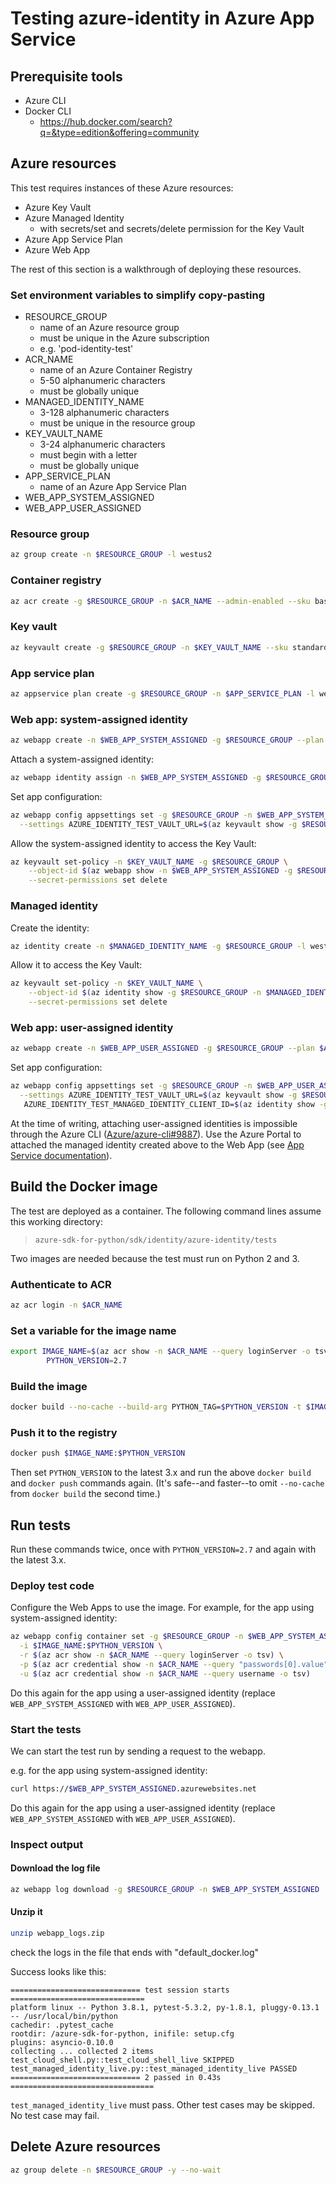 # Testing azure-identity in Azure App Service

## Prerequisite tools

- Azure CLI
- Docker CLI
  - https://hub.docker.com/search?q=&type=edition&offering=community

## Azure resources

This test requires instances of these Azure resources:

- Azure Key Vault
- Azure Managed Identity
  - with secrets/set and secrets/delete permission for the Key Vault
- Azure App Service Plan
- Azure Web App

The rest of this section is a walkthrough of deploying these resources.

### Set environment variables to simplify copy-pasting

- RESOURCE_GROUP
  - name of an Azure resource group
  - must be unique in the Azure subscription
  - e.g. 'pod-identity-test'
- ACR_NAME
  - name of an Azure Container Registry
  - 5-50 alphanumeric characters
  - must be globally unique
- MANAGED_IDENTITY_NAME
  - 3-128 alphanumeric characters
  - must be unique in the resource group
- KEY_VAULT_NAME
  - 3-24 alphanumeric characters
  - must begin with a letter
  - must be globally unique
- APP_SERVICE_PLAN
  - name of an Azure App Service Plan
- WEB_APP_SYSTEM_ASSIGNED
- WEB_APP_USER_ASSIGNED

### Resource group

```sh
az group create -n $RESOURCE_GROUP -l westus2
```

### Container registry

```sh
az acr create -g $RESOURCE_GROUP -n $ACR_NAME --admin-enabled --sku basic
```

### Key vault

```sh
az keyvault create -g $RESOURCE_GROUP -n $KEY_VAULT_NAME --sku standard
```

### App service plan

```sh
az appservice plan create -g $RESOURCE_GROUP -n $APP_SERVICE_PLAN -l westus2 --sku B1 --is-linux
```

### Web app: system-assigned identity

```sh
az webapp create -n $WEB_APP_SYSTEM_ASSIGNED -g $RESOURCE_GROUP --plan $APP_SERVICE_PLAN --runtime "python|3.6"
```

Attach a system-assigned identity:

```sh
az webapp identity assign -n $WEB_APP_SYSTEM_ASSIGNED -g $RESOURCE_GROUP
```

Set app configuration:

```sh
az webapp config appsettings set -g $RESOURCE_GROUP -n $WEB_APP_SYSTEM_ASSIGNED \
  --settings AZURE_IDENTITY_TEST_VAULT_URL=$(az keyvault show -g $RESOURCE_GROUP -n $KEY_VAULT_NAME --query properties.vaultUri -o tsv)
```

Allow the system-assigned identity to access the Key Vault:

```sh
az keyvault set-policy -n $KEY_VAULT_NAME -g $RESOURCE_GROUP \
    --object-id $(az webapp show -n $WEB_APP_SYSTEM_ASSIGNED -g $RESOURCE_GROUP --query identity.principalId -o tsv) \
    --secret-permissions set delete
```

### Managed identity
Create the identity:

```sh
az identity create -n $MANAGED_IDENTITY_NAME -g $RESOURCE_GROUP -l westus2
```

Allow it to access the Key Vault:

```sh
az keyvault set-policy -n $KEY_VAULT_NAME \
    --object-id $(az identity show -g $RESOURCE_GROUP -n $MANAGED_IDENTITY_NAME --query principalId -o tsv) \
    --secret-permissions set delete
```

### Web app: user-assigned identity

```sh
az webapp create -n $WEB_APP_USER_ASSIGNED -g $RESOURCE_GROUP --plan $APP_SERVICE_PLAN --runtime "python|3.6"
```

Set app configuration:

```sh
az webapp config appsettings set -g $RESOURCE_GROUP -n $WEB_APP_USER_ASSIGNED \
  --settings AZURE_IDENTITY_TEST_VAULT_URL=$(az keyvault show -g $RESOURCE_GROUP -n $KEY_VAULT_NAME --query properties.vaultUri -o tsv) \
   AZURE_IDENTITY_TEST_MANAGED_IDENTITY_CLIENT_ID=$(az identity show -g $RESOURCE_GROUP -n $MANAGED_IDENTITY_NAME -o tsv --query clientId)
```

At the time of writing, attaching user-assigned identities is impossible through the Azure CLI
([Azure/azure-cli#9887](https://github.com/Azure/azure-cli/issues/9887)).
Use the Azure Portal to attached the managed identity created above to the Web App (see
[App Service documentation](https://docs.microsoft.com/en-us/azure/app-service/overview-managed-identity?tabs=dotnet#adding-a-user-assigned-identity)).

## Build the Docker image

The test are deployed as a container. The following command lines assume this working directory:
> `azure-sdk-for-python/sdk/identity/azure-identity/tests`

Two images are needed because the test must run on Python 2 and 3.

### Authenticate to ACR

```sh
az acr login -n $ACR_NAME
```

### Set a variable for the image name

```sh
export IMAGE_NAME=$(az acr show -n $ACR_NAME --query loginServer -o tsv)/webapp-managed-id-test  \
        PYTHON_VERSION=2.7 
```

### Build the image

```sh
docker build --no-cache --build-arg PYTHON_TAG=$PYTHON_VERSION -t $IMAGE_NAME:$PYTHON_VERSION ./managed-identity-live
```

### Push it to the registry

```sh
docker push $IMAGE_NAME:$PYTHON_VERSION
```

Then set `PYTHON_VERSION` to the latest 3.x and run the above `docker build`
and `docker push` commands again. (It's safe--and faster--to omit
`--no-cache` from `docker build` the second time.)

## Run tests

Run these commands twice, once with `PYTHON_VERSION=2.7` and again with the latest 3.x.

### Deploy test code

Configure the Web Apps to use the image. For example, for the app using system-assigned identity:

```sh
az webapp config container set -g $RESOURCE_GROUP -n $WEB_APP_SYSTEM_ASSIGNED \
  -i $IMAGE_NAME:$PYTHON_VERSION \
  -r $(az acr show -n $ACR_NAME --query loginServer -o tsv) \
  -p $(az acr credential show -n $ACR_NAME --query "passwords[0].value" -o tsv) \
  -u $(az acr credential show -n $ACR_NAME --query username -o tsv)
```

Do this again for the app using a user-assigned identity (replace `WEB_APP_SYSTEM_ASSIGNED` with `WEB_APP_USER_ASSIGNED`).

### Start the tests

We can start the test run by sending a request to the webapp.

e.g. for the app using system-assigned identity:

```sh
curl https://$WEB_APP_SYSTEM_ASSIGNED.azurewebsites.net
```

Do this again for the app using a user-assigned identity (replace `WEB_APP_SYSTEM_ASSIGNED` with `WEB_APP_USER_ASSIGNED`).

### Inspect output

#### Download the log file

```sh
az webapp log download -g $RESOURCE_GROUP -n $WEB_APP_SYSTEM_ASSIGNED
```

#### Unzip it

```sh
unzip webapp_logs.zip
```

check the logs in the file that ends with "default_docker.log"

Success looks like this:
```
============================= test session starts ==============================
platform linux -- Python 3.8.1, pytest-5.3.2, py-1.8.1, pluggy-0.13.1 -- /usr/local/bin/python
cachedir: .pytest_cache
rootdir: /azure-sdk-for-python, inifile: setup.cfg
plugins: asyncio-0.10.0
collecting ... collected 2 items
test_cloud_shell.py::test_cloud_shell_live SKIPPED
test_managed_identity_live.py::test_managed_identity_live PASSED
============================= 2 passed in 0.43s ================================
```

`test_managed_identity_live` must pass. Other test cases may be skipped. No test case may fail.

## Delete Azure resources

```sh
az group delete -n $RESOURCE_GROUP -y --no-wait
```
